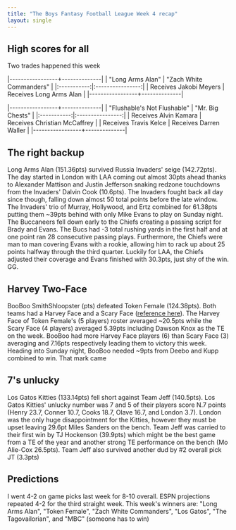 ```yaml
---
title: "The Boys Fantasy Football League Week 4 recap"
layout: single
---
```


## High scores for all



Two trades happened this week

|-----------------+--------------|
| "Long Arms Alan" | "Zach White Commanders" |
|:-----------:|:----------------:|
| Receives Jakobi Meyers | Receives Long Arms Alan |
|-----------------+--------------|


|-----------------+--------------|
| "Flushable's Not Flushable" | "Mr. Big Chests" |
|:-----------:|:----------------:|
| Receives Alvin Kamara | Receives Christian McCaffrey |
| Receives Travis Kelce | Receives Darren Waller |
|-----------------+--------------|


## The right backup

Long Arms Alan (151.36pts) survived Russia Invaders' seige (142.72pts). The day started in London with LAA coming out almost 30pts ahead thanks to Alexander Mattison and Justin Jefferson snaking redzone touchdowns from the Invaders' Dalvin Cook (10.6pts). The Invaders fought back all day since though, falling down almost 50 total points before the late window. The Invaders' trio of Murray, Hollywood, and Ertz combined for 61.38pts putting them ~39pts behind with only Mike Evans to play on Sunday night. The Buccaneers fell down early to the Chiefs creating a passing script for Brady and Evans. The Bucs had -3 total rushing yards in the first half and at one point ran 28 consecutive passing plays. Furthermore, the Chiefs were man to man covering Evans with a rookie, allowing him to rack up about 25 points halfway through the third quarter. Luckily for LAA, the Chiefs adjusted their coverage and Evans finished with 30.3pts, just shy of the win. GG.

## Harvey Two-Face

BooBoo SmithShloopster (pts) defeated Token Female (124.38pts). Both teams had a Harvey Face and a Scary Face ([reference here](https://youtu.be/MTLp14MKDDU?t=148)). The Harvey Face of Token Female's (5 players) roster averaged ~20.5pts while the Scary Face (4 players) averaged 5.39pts including Dawson Knox as the TE on the week. BooBoo had more Harvey Face players (6) than Scary Face (3) averaging and 7.16pts respectively leading them to victory this week. Heading into Sunday night, BooBoo needed ~9pts from Deebo and Kupp combined to win. That mark came 

## 7's unlucky

Los Gatos Kitties (133.14pts) fell short against Team Jeff (140.5pts). Los Gatos Kitties' unlucky number was 7 and 5 of their players score N.7 points (Henry 23.7, Conner 10.7, Cooks 18.7, Olave 16.7, and London 3.7). London was the only huge disappointment for the Kitties, however they must be upset leaving 29.6pt Miles Sanders on the bench. Team Jeff was carried to their first win by TJ Hockenson (39.9pts) which might be the best game from a TE of the year and another strong TE performance on the bench (Mo Alie-Cox 26.5pts). Team Jeff also survived another dud by #2 overall pick JT (3.3pts)

## Predictions

I went 4-2 on game picks last week for 8-10 overall. ESPN projections repeated 4-2 for the third straight week. This week's winners are: "Long Arms Alan", "Token Female", "Zach White Commanders", "Los Gatos", "The Tagovailorian", and "MBC" (someone has to win)
